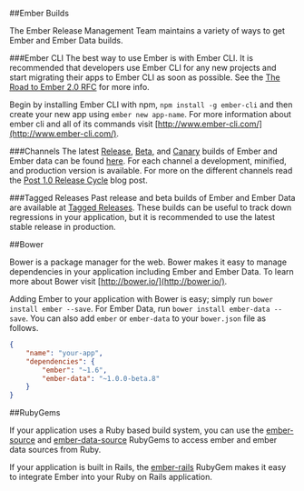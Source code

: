 ##Ember Builds

The Ember Release Management Team maintains a variety of ways to get  Ember and Ember Data builds.

###Ember CLI
The best way to use Ember is with Ember CLI. It is recommended that developers use Ember CLI for any new projects and start migrating their apps to Ember CLI as soon as possible. See the [The Road to Ember 2.0 RFC](https://github.com/emberjs/rfcs/pull/15) for more info.

Begin by installing Ember CLI with npm, `npm install -g ember-cli` and then create your new app using `ember new app-name`. For more information about ember cli and all of its commands visit [http://www.ember-cli.com/](http://www.ember-cli.com/).

###Channels
The latest [Release](/builds#/release), [Beta](/builds#/beta), and [Canary](/builds#/canary) builds of Ember and Ember data can be found [here](/builds). For each channel a development, minified, and production version is available. For more on the different channels read the [Post 1.0 Release Cycle](/blog/2013/09/06/new-ember-release-process.html) blog post.

###Tagged Releases
Past release and beta builds  of Ember and Ember Data are available at [Tagged Releases](/builds#/tagged). These builds can be useful to track down regressions in your application, but it is recommended to use the latest stable release in production.



##Bower

Bower is a package manager for the web. Bower makes it easy to manage dependencies in your application including Ember and Ember Data. To learn more about Bower visit [http://bower.io/](http://bower.io/).

Adding Ember to your application with Bower is easy; simply run `bower install ember --save`. For Ember Data, run `bower install ember-data --save`. You can also add `ember` or `ember-data` to your `bower.json` file as follows.

```json
{
	"name": "your-app",
	"dependencies": {
		"ember": "~1.6",
		"ember-data": "~1.0.0-beta.8"
	}
}

```

##RubyGems

If your application uses a Ruby based build system, you can use the [ember-source](http://rubygems.org/gems/ember-source) and [ember-data-source](http://rubygems.org/gems/ember-data-source) RubyGems to access ember and ember data sources from Ruby.

If your application is built in Rails, the [ember-rails](http://rubygems.org/gems/ember-rails) RubyGem makes it easy to integrate Ember into your Ruby on Rails application.

